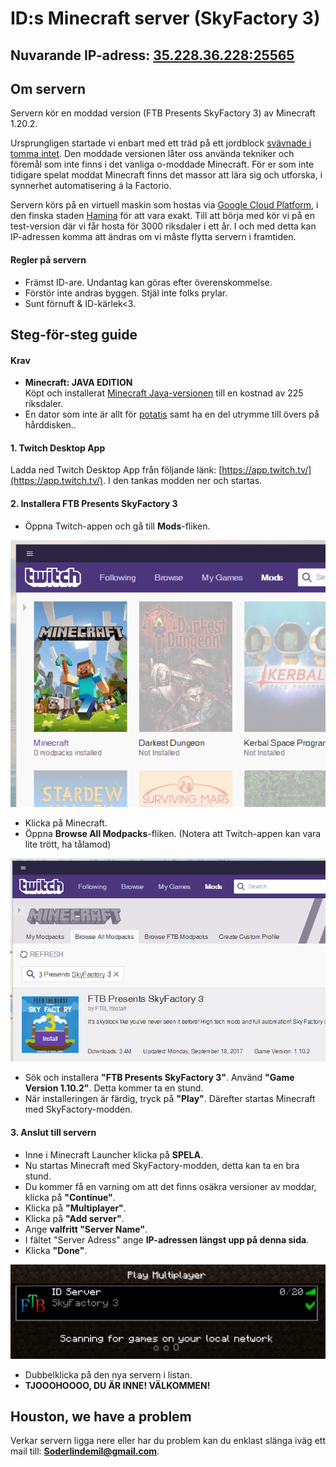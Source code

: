 # ID:s Minecraft server (SkyFactory 3)

## Nuvarande IP-adress: [35.228.36.228:25565](35.228.36.228:25565)

## Om servern
Servern kör en moddad version (FTB Presents SkyFactory 3) av Minecraft 1.20.2. 

Ursprungligen startade vi enbart med ett träd på ett jordblock [svävnade i tomma intet](https://static.planetminecraft.com/files/resource_media/screenshot/1530/skyfactory9192960.jpg). Den moddade versionen låter oss använda tekniker och föremål som inte finns i det vanliga o-moddade Minecraft. För er som inte tidigare spelat moddat Minecraft finns det massor att lära sig och utforska, i synnerhet automatisering á la Factorio.

Servern körs på en virtuell maskin som hostas via [Google Cloud Platform](https://cloud.google.com/), i den finska staden [Hamina](https://en.wikipedia.org/wiki/Hamina) för att vara exakt. Till att börja med kör vi på en test-version där vi får hosta för 3000 riksdaler i ett år. I och med detta kan IP-adressen komma att ändras om vi måste flytta servern i framtiden.

#### Regler på servern
* Främst ID-are. Undantag kan göras efter överenskommelse.
* Förstör inte andras byggen. Stjäl inte folks prylar.
* Sunt förnuft & ID-kärlek<3.

## Steg-för-steg guide

#### Krav
* **Minecraft: JAVA EDITION**  
Köpt och installerat [Minecraft Java-versionen](https://minecraft.net/sv-se/) till en kostnad av 225 riksdaler.
* En dator som inte är allt för [potatis](https://assetsds.cdnedge.bluemix.net/sites/default/files/styles/big_2/public/feature/images/potato_pc.jpg?itok=yvuy1BJ3) samt ha en del utrymme till övers på hårddisken..

#### 1. Twitch Desktop App
Ladda ned Twitch Desktop App från följande länk: [https://app.twitch.tv/](https://app.twitch.tv/). I den tankas modden ner och startas.

#### 2. Installera FTB Presents SkyFactory 3
* Öppna Twitch-appen och gå till **Mods**-fliken.  

![Bild från Twitch-programmet](twitch1.png)  

* Klicka på Minecraft.
* Öppna **Browse All Modpacks**-fliken. (Notera att Twitch-appen kan vara lite trött, ha tålamod)

![Bild från Twitch-programmet 2](twitch2.png)
 
* Sök och installera **"FTB Presents SkyFactory 3"**. Använd **"Game Version 1.10.2"**. Detta kommer ta en stund.
* När installeringen är färdig, tryck på **"Play"**. Därefter startas Minecraft med SkyFactory-modden.

#### 3. Anslut till servern
* Inne i Minecraft Launcher klicka på **SPELA**.
* Nu startas Minecraft med SkyFactory-modden, detta kan ta en bra stund.
* Du kommer få en varning om att det finns osäkra versioner av moddar, klicka på **"Continue"**.
* Klicka på **"Multiplayer"**.
* Klicka på **"Add server"**.
* Ange **valfritt "Server Name"**.
* I fältet "Server Adress" ange **IP-adressen längst upp på denna sida**.
* Klicka **"Done"**.

![Bild från Minecraft](twitch3.png)

* Dubbelklicka på den nya servern i listan.
* **TJOOOHOOOO, DU ÄR INNE! VÄLKOMMEN!**

## Houston, we have a problem
Verkar servern ligga nere eller har du problem kan du enklast slänga iväg ett mail till: **Soderlindemil@gmail.com**.
